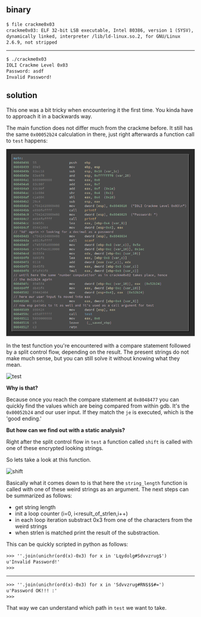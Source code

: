 ## binary

	$ file crackme0x03 
	crackme0x03: ELF 32-bit LSB executable, Intel 80386, version 1 (SYSV), dynamically linked, interpreter /lib/ld-linux.so.2, for GNU/Linux 2.6.9, not stripped
----
	$ ./crackme0x03 
	IOLI Crackme Level 0x03
	Password: asdf
	Invalid Password!

## solution

This one was a bit tricky when encountering it the first time.
You kinda have to approach it in a backwards way.


	
The main function does not differ much from the crackme before.
It still has the same `0x00052b24` calculation in there, just right afterwards a function call to `test` happens:

![main](https://github.com/0x00rick/reverse_engineering/blob/master/IOLI_crackmes/0x03/images/main.png)


In the test function you're encountered with a compare statement followed by a split control flow, depending on the result.
The present strings do not make much sense, but you can still solve it without knowing what they mean.

![test](https://github.com/0x00rick/reverse_engineering/blob/master/IOLI_crackmes/0x02/images/test.png)

**Why is that?**


Because once you reach the compare statement at `0x8048477` you can quickly find the values which are being compared from within gdb.
It's the `0x00052b24` and our user input.
If they match the `je` is executed, which is the 'good ending.'

**But how can we find out with a static analysis?**

Right after the split control flow in `test` a function called `shift` is called with one of these encrypted looking strings.

So lets take a look at this function.

![shift](https://github.com/0x00rick/reverse_engineering/blob/master/IOLI_crackmes/0x02/images/shift.png)

Basically what it comes down to is that here the `string_length` function is called with one of these weird strings as an argument.
The next steps can be summarized as follows:

* get string length
* init a loop counter (i=0, i<result_of_strlen,i++)
* in each loop iteration substract 0x3 from one of the characters from the weird strings
* when strlen is matched print the result of the substraction.

This can be quickly scripted in python as follows:




	>>> ''.join(unichr(ord(x)-0x3) for x in 'Lqydolg#Sdvvzrug$')
	u'Invalid Password!'
	>>> 

---

	>>> ''.join(unichr(ord(x)-0x3) for x in 'Sdvvzrug#RN$$$#=')
	u'Password OK!!! :'
	>>> 
	
That way we can understand which path in `test` we want to take.